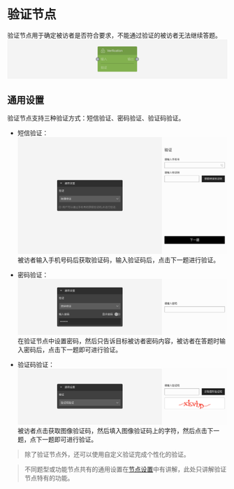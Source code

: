 ```index

```

```tag

```

```summary

```
# 验证节点

验证节点用于确定被访者是否符合要求，不能通过验证的被访者无法继续答题。
<img src='../../assets/snapshots/node/verification/node.png'>

## 通用设置

验证节点支持三种验证方式：短信验证、密码验证、验证码验证。

+ 短信验证：
  <img src='../../assets/snapshots/node/verification/sms.png'>
被访者输入手机号码后获取验证码，输入验证码后，点击下一题进行验证。

+ 密码验证：
  <img src='../../assets/snapshots/node/verification/password.png'>
在验证节点中设置密码，然后只告诉目标被访者密码内容，被访者在答题时输入密码后，点击下一题即可进行验证。

+ 验证码验证：
  <img src='../../assets/snapshots/node/verification/CAPTCHA.png'>
被访者点击获取图像验证码，然后填入图像验证码上的字符，然后点击下一题，点下一题即可进行验证。

> 除了验证节点外，还可以使用自定义验证完成个性化的验证。

> 不同题型或功能节点共有的通用设置在[节点设置](../node-setting/concept.md)中有讲解，此处只讲解验证节点特有的功能。
